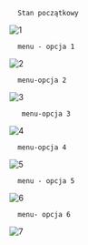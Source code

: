       Stan początkowy 
![1](https://github.com/user-attachments/assets/ed54d4db-b3ed-4523-9d4e-8b06fe987acf)

      menu - opcja 1 
![2](https://github.com/user-attachments/assets/35039e3f-d680-4375-9d93-1c59954bbd52)

      menu-opcja 2 
![3](https://github.com/user-attachments/assets/5cc7b5da-0a75-4f61-a399-263caa5a78bb)

       menu-opcja 3
![4](https://github.com/user-attachments/assets/976bb8ba-3a7d-46d7-ab9c-d6ee0b41bec2)

      menu-opcja 4 
![5](https://github.com/user-attachments/assets/da6c726d-b646-4d5c-9549-26e73ee74c8e)

      menu - opcja 5
![6](https://github.com/user-attachments/assets/8b5fa1a6-7273-49e3-a784-512cbc055142)

      menu- opcja 6 
![7](https://github.com/user-attachments/assets/ecff5f5d-3538-44dd-bf58-2ca5c4cb72d2)
